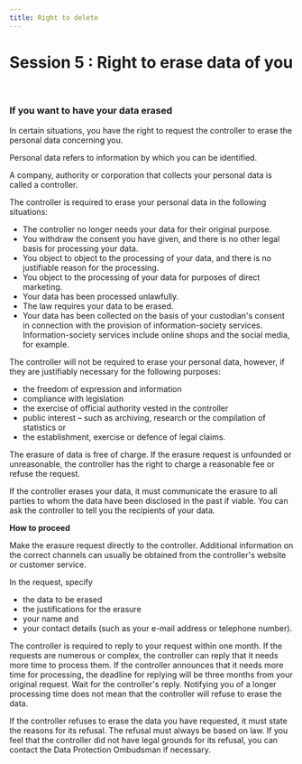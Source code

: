 ```yaml
---
title: Right to delete
---
```

# Session 5 : Right to erase data of you
&nbsp;

### If you want to have your data erased

In certain situations, you have the right to request the controller to erase the personal data concerning you.

Personal data refers to information by which you can be identified.

A company, authority or corporation that collects your personal data is called a controller.

The controller is required to erase your personal data in the following situations:

- The controller no longer needs your data for their original purpose.
- You withdraw the consent you have given, and there is no other legal basis for processing your data.
- You object to object to the processing of your data, and there is no justifiable reason for the processing.
- You object to the processing of your data for purposes of direct marketing.
- Your data has been processed unlawfully.
- The law requires your data to be erased.
- Your data has been collected on the basis of your custodian's consent in connection with the provision of information-society services. Information-society services include online shops and the social media, for example.

The controller will not be required to erase your personal data, however, if they are justifiably necessary for the following purposes:

- the freedom of expression and information
- compliance with legislation
- the exercise of official authority vested in the controller
- public interest – such as archiving, research or the compilation of statistics or
- the establishment, exercise or defence of legal claims.

The erasure of data is free of charge. If the erasure request is unfounded or unreasonable, the controller has the right to charge a reasonable fee or refuse the request.

If the controller erases your data, it must communicate the erasure to all parties to whom the data have been disclosed in the past if viable. You can ask the controller to tell you the recipients of your data.

**How to proceed**

Make the erasure request directly to the controller. Additional information on the correct channels can usually be obtained from the controller's website or customer service.

In the request, specify

- the data to be erased
- the justifications for the erasure
- your name and
- your contact details (such as your e-mail address or telephone number).

The controller is required to reply to your request within one month. If the requests are numerous or complex, the controller can reply that it needs more time to process them. If the controller announces that it needs more time for processing, the deadline for replying will be three months from your original request. Wait for the controller's reply. Notifying you of a longer processing time does not mean that the controller will refuse to erase the data.

If the controller refuses to erase the data you have requested, it must state the reasons for its refusal. The refusal must always be based on law. If you feel that the controller did not have legal grounds for its refusal, you can contact the Data Protection Ombudsman if necessary.

